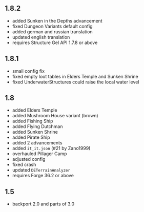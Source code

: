## 1.8.2
* added Sunken in the Depths advancement
* fixed Dungeon Variants default config
* added german and russian translation
* updated english translation
* requires Structure Gel API 1.7.8 or above

## 1.8.1
* small config fix
* fixed empty loot tables in Elders Temple and Sunken Shrine
* fixed UnderwaterStructures could raise the local water level
## 1.8
* added Elders Temple
* added Mushroom House variant (brown)
* added Fishing Ship
* added Flying Dutchman
* added Sunken Shrine
* added Pirate Ship
* added 2 advancements
* added `it_it.json` (#21 by Zano1999)
* overhauled Pillager Camp
* adjusted config
* fixed crash
* updated `DETerrainAnalyzer`
* requires Forge 36.2 or above

## 1.5
* backport 2.0 and parts of 3.0